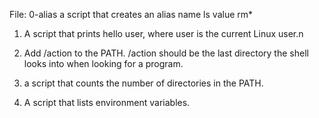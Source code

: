  File: 0-alias a script that creates an alias name ls value rm*
1. A script that prints hello user, where user is the current Linux user.n
2. Add /action to the PATH. /action should be the last directory the shell looks into when looking for a program.


3. a script that counts the number of directories in the PATH. 
4. A script that lists environment variables.
